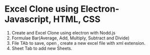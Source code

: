 # Excel Clone using Electron- Javascript, HTML, CSS
1. Create and Excel Clone using electron with Nodd.js
2. Formulae Bar(Average, Add, Multiply, Subtract and Divide) 
3. File TAb to save, open , create a new excel file with xml extension.
4. Sheet Tab to add new Sheets.
